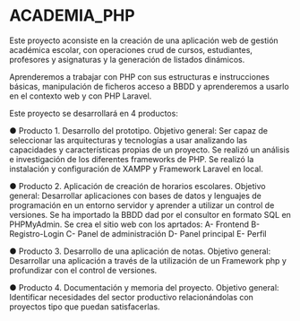 # ACADEMIA_PHP

Este proyecto aconsiste en la creación de una aplicación web de gestión académica escolar, con operaciones crud de cursos, estudiantes, profesores y asignaturas y la generación de listados dinámicos.

Aprenderemos a trabajar con PHP con sus estructuras e instrucciones básicas, manipulación de ficheros acceso a BBDD y aprenderemos a usarlo en el contexto web y con PHP Laravel.

Este proyecto se desarrollará en 4 productos:

● Producto 1. 
Desarrollo del prototipo.
Objetivo general: Ser capaz de seleccionar las arquitecturas y tecnologías a usar analizando las capacidades y características propias de un proyecto.
Se realizó un análisis e investigación de los diferentes frameworks de PHP. 
Se realizó la instalación y configuración de XAMPP y Framework Laravel en local.

● Producto 2. 
Aplicación de creación de horarios escolares.
Objetivo general: Desarrollar aplicaciones con bases de datos y lenguajes de programación en un entorno servidor y aprender a utilizar un control de versiones.
Se ha importado la BBDD dad por el consultor en formato SQL en PHPMyAdmin.
Se crea el sitio web con los aprtados:
A- Frontend
B- Registro-Login
C- Panel de administración
D- Panel principal
E- Perfil

● Producto 3. 
Desarrollo de una aplicación de notas.
Objetivo general: Desarrollar una aplicación a través de la utilización de un Framework php y profundizar con el control de versiones.

● Producto 4. 
Documentación y memoria del proyecto.
Objetivo general: Identificar necesidades del sector productivo relacionándolas con proyectos tipo que puedan satisfacerlas.